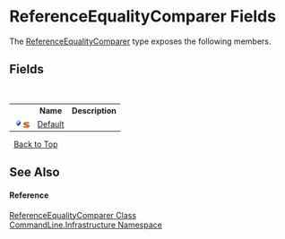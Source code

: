 # ReferenceEqualityComparer Fields
 

The <a href="T_CommandLine_Infrastructure_ReferenceEqualityComparer">ReferenceEqualityComparer</a> type exposes the following members.


## Fields
&nbsp;<table><tr><th></th><th>Name</th><th>Description</th></tr><tr><td>![Public field](media/pubfield.gif "Public field")![Static member](media/static.gif "Static member")</td><td><a href="F_CommandLine_Infrastructure_ReferenceEqualityComparer_Default">Default</a></td><td /></tr></table>&nbsp;
<a href="#referenceequalitycomparer-fields">Back to Top</a>

## See Also


#### Reference
<a href="T_CommandLine_Infrastructure_ReferenceEqualityComparer">ReferenceEqualityComparer Class</a><br /><a href="N_CommandLine_Infrastructure">CommandLine.Infrastructure Namespace</a><br />